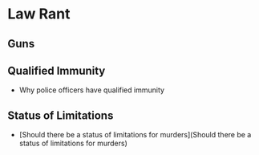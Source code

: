 # Law Rant

## Guns

## Qualified Immunity

- Why police officers have qualified immunity

## Status of Limitations

- [Should there be a status of limitations for murders](Should there be a status of limitations for murders)




